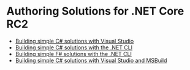 # Authoring Solutions for .NET Core RC2

* [Building simple C# solutions with Visual Studio](vs-golden-path.md)
* [Building simple C# solutions with the .NET CLI](cli-golden-path.md)
* [Building simple F# solutions with the .NET CLI](f-golden-path.md)
* [Building simple C# solutions with Visual Studio and MSBuild](target-dotnetcore-with-msbuild.md)